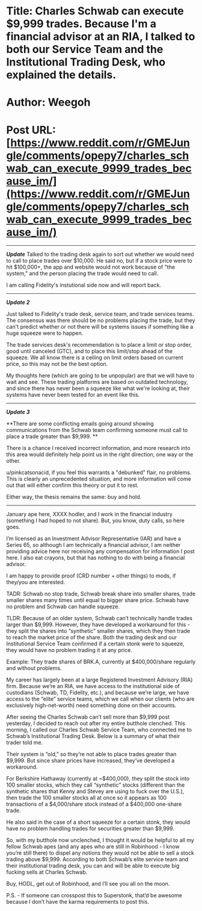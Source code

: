 # Title: Charles Schwab can execute $9,999 trades. Because I'm a financial advisor at an RIA, I talked to both our Service Team and the Institutional Trading Desk, who explained the details.
# Author: Weegoh
# Post URL: [https://www.reddit.com/r/GMEJungle/comments/opepy7/charles_schwab_can_execute_9999_trades_because_im/](https://www.reddit.com/r/GMEJungle/comments/opepy7/charles_schwab_can_execute_9999_trades_because_im/)


-----
*****Update***** Talked to the trading desk again to sort out whether we would need to call to place trades over $10,000. He said no, but if a stock price were to hit $100,000+, the app and website would not work because of "the system," and the person placing the trade would need to call. 

I am calling Fidelity's instutional side now and will report back.

-----
*****Update 2*****

Just talked to Fidelity's trade desk, service team, and trade services teams. The consensus was there should be no problems placing the trade, but they can't predict whether or not there will be systems issues if something like a huge squeeze were to happen.

The trade services desk's recommendation is to place a limit or stop order, good until canceled (GTC), and to place this limit/stop ahead of the squeeze. We all know there is a ceiling on limit orders based on current price, so this may not be the best option.

My thoughts here (which are going to be unpopular) are that we will have to wait and see. These trading platforms are based on outdated technology, and since there has never been a squeeze like what we're looking at, their systems have never been tested for an event like this. 

-----

*****Update 3*****

**There are some conflicting emails going around showing communications from the Schwab team confirming someone must call to place a trade greater than $9,999. **

There is a chance I received incorrect information, and more research into this area would definitely help point us in the right direction, one way or the other. 

u/pinkcatsonacid, if you feel this warrants a "debunked" flair, no problems. This is clearly an unprecedented situation, and more information will come out that will either confirm this theory or put it to rest. 

Either way, the thesis remains the same: buy and hold. 

-----

January ape here, XXXX hodler, and I work in the financial industry (something I had hoped to not share). But, you know, duty calls, so here goes.

I’m licensed as an Investment Advisor Representative (IAR) and have a Series 65, so although I am technically a financial advisor, I am neither providing advice here nor receiving any compensation for information I post here. I also eat crayons, but that has nothing to do with being a financial advisor.

I am happy to provide proof (CRD number + other things) to mods, if they/you are interested. 

TADR: Schwab no stop trade, Schwab break share into smaller shares, trade smaller shares many times until equal to bigger share price. Schwab have no problem and Schwab can handle squeeze.

TLDR: Because of an older system, Schwab can’t technically handle trades larger than $9,999. However, they have developed a workaround for this - they split the shares into “synthetic” smaller shares, which they then trade to reach the market price of the share. Both the trading desk and our Institutional Service Team confirmed if a certain stonk were to squeeze, they would have no problem trading it at any price. 

Example: They trade shares of BRK.A, currently at $400,000/share regularly and without problems. 

My career has largely been at a large Registered Investment Advisory (RIA) firm. Because we’re an RIA, we have access to the institutional side of custodians (Schwab, TD, Fidelity, etc.), and because we’re large, we have access to the “elite” service teams, which we call when our clients (who are exclusively high-net-worth) need something done on their accounts. 

After seeing the Charles Schwab can’t sell more than $9,999 post yesterday, I decided to reach out after my entire butthole clenched. This morning, I called our Charles Schwab Service Team, who connected me to Schwab’s Institutional Trading Desk. Below is a summary of what their trader told me. 

Their system is “old,” so they’re not able to place trades greater than $9,999. But since share prices have increased, they’ve developed a workaround. 

For Berkshire Hathaway (currently at \~$400,000), they split the stock into 100 smaller stocks, which they call “synthetic” stocks (different than the synthetic shares that Kenny and Stevey are using to fuck over the U.S.), then trade the 100 smaller stocks all at once so it appears as 100 transactions of a $4,000/share stock instead of a $400,000 one-share trade.

He also said in the case of a short squeeze for a certain stonk, they would have no problem handling trades for securities greater than $9,999. 

So, with my butthole now unclenched, I thought it would be helpful to all my fellow Schwab apes (and any apes who are still in Robinhood - I know you’re still there) to dispel any notions they would not be able to sell a stock trading above $9,999. According to both Schwab’s elite service team and their institutional trading desk, you can and will be able to execute big fucking sells at Charles Schwab. 

Buy, HODL, get out of Robinhood, and I’ll see you all on the moon. 

P.S. - If someone can crosspost this to Superstonk, that’d be awesome because I don’t have the karma requirements to post this.
